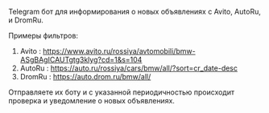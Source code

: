 Telegram бот для информирования о новых объявлениях с Avito, AutoRu, и DromRu.

Примеры фильтров: 

1) Avito : https://www.avito.ru/rossiya/avtomobili/bmw-ASgBAgICAUTgtg3klyg?cd=1&s=104
2) AutoRu : https://auto.ru/rossiya/cars/bmw/all/?sort=cr_date-desc
3) DromRu : https://auto.drom.ru/bmw/all/

Отправляете их боту и с указанной периодичностью происходит проверка и уведомление о новых объявлениях.
